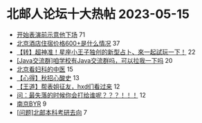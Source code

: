 # 北邮人论坛十大热帖 2023-05-15

- [开始表演前示意他下场](https://bbs.byr.cn/article/Picture/3340755) 71
- [北京酒店住宿价格600+是什么情况](https://bbs.byr.cn/article/Talking/6387495) 37
- [【转】超神准！星座小王子独创的新型占卜、來一起試玩一下！](https://bbs.byr.cn/article/Constellations/326533) 22
- [[Java交流群]咱学校有Java交流群吗，可以拉我一下吗](https://bbs.byr.cn/article/Java/66734) 20
- [北京看妇科的中医](https://bbs.byr.cn/article/Health/230937) 15
- [【心得】秋招心酸史](https://bbs.byr.cn/article/Job/2190962) 13
- [【王道】帮表姐征友，hxd们看过来](https://bbs.byr.cn/article/Friends/2040014) 12
- [问：最失落的时候你会打给谁呢？？？！！！](https://bbs.byr.cn/article/Feeling/3199299) 12
- [南京BYR](https://bbs.byr.cn/article/Jiangsu/113817) 9
- [[问题]北邮本科考研去向](https://bbs.byr.cn/article/AimGraduate/1222096) 7


